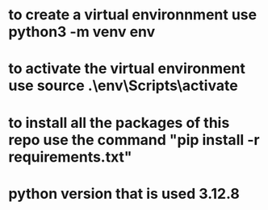 # to create a virtual environnment use python3 -m venv env
# to activate the virtual environment use source .\env\Scripts\activate

# to install all the packages of this repo use the command "pip install -r requirements.txt" 

# python version that is used 3.12.8